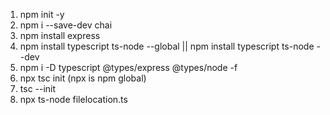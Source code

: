 1. npm init -y
2. npm i --save-dev chai
3. npm install express
4. npm install typescript ts-node --global || npm install typescript ts-node --dev
5. npm i -D typescript @types/express @types/node -f
6. npx tsc init (npx is npm global)
7. tsc --init
8. npx ts-node filelocation.ts
